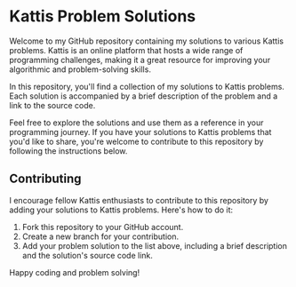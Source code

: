 # Kattis Problem Solutions

Welcome to my GitHub repository containing my solutions to various Kattis problems. Kattis is an online platform that hosts a wide range of programming challenges, making it a great resource for improving your algorithmic and problem-solving skills.

In this repository, you'll find a collection of my solutions to Kattis problems. Each solution is accompanied by a brief description of the problem and a link to the source code.

Feel free to explore the solutions and use them as a reference in your programming journey. If you have your solutions to Kattis problems that you'd like to share, you're welcome to contribute to this repository by following the instructions below.

## Contributing

I encourage fellow Kattis enthusiasts to contribute to this repository by adding your solutions to Kattis problems. Here's how to do it:

1. Fork this repository to your GitHub account.
2. Create a new branch for your contribution.
3. Add your problem solution to the list above, including a brief description and the solution's source code link.

Happy coding and problem solving!
